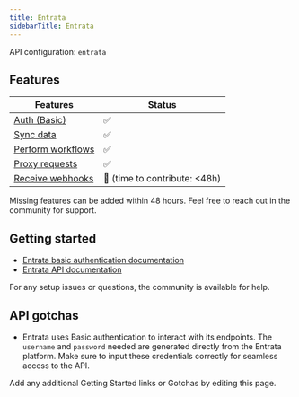 ```yaml
---
title: Entrata
sidebarTitle: Entrata
---
```


API configuration: `entrata`

## Features

| Features | Status |
| - | - |
| [Auth (Basic)](/integrate/guides/authorize-an-api) | ✅ |
| [Sync data](/integrate/guides/sync-data-from-an-api) | ✅ |
| [Perform workflows](/integrate/guides/perform-workflows-with-an-api) | ✅ |
| [Proxy requests](/integrate/guides/proxy-requests-to-an-api) | ✅ |
| [Receive webhooks](/integrate/guides/receive-webhooks-from-an-api) | 🚫 (time to contribute: &lt;48h) |

Missing features can be added within 48 hours. Feel free to reach out in the community for support.

## Getting started

-   [Entrata basic authentication documentation](https://docs.entrata.com/api/v1/documentation)
-   [Entrata API documentation](https://docs.entrata.com/api/v1/documentation)

For any setup issues or questions, the community is available for help.

## API gotchas

- Entrata uses Basic authentication to interact with its endpoints. The `username` and `password` needed are generated directly from the Entrata platform. Make sure to input these credentials correctly for seamless access to the API.

Add any additional Getting Started links or Gotchas by editing this page.
